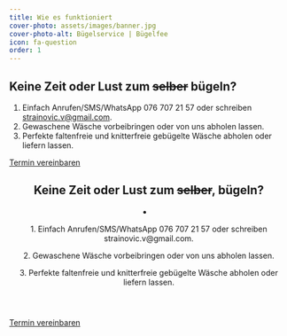 ```yaml
---
title: Wie es funktioniert
cover-photo: assets/images/banner.jpg
cover-photo-alt: Bügelservice | Bügelfee
icon: fa-question
order: 1
---
```


Keine Zeit oder Lust zum <s>selber</s> bügeln?
----------------------------------------------

1. Einfach Anrufen/SMS/WhatsApp 076 707 21 57 oder schreiben strainovic.v@gmail.com.
2. Gewaschene Wäsche vorbeibringen oder von uns abholen lassen.
3. Perfekte faltenfreie und knitterfreie gebügelte Wäsche abholen oder liefern lassen.

<footer>
  <a href="#contact" class="button scrolly">Termin vereinbaren</a>
</footer>

<header>
  <h2 class="alt">Keine Zeit oder Lust zum <s>selber</s>, bügeln?</h2>
  <li>
    <p>1. Einfach Anrufen/SMS/WhatsApp 076 707 21 57 oder schreiben strainovic.v@gmail.com.</p>
    <p>2. Gewaschene Wäsche vorbeibringen oder von uns abholen lassen.</p>
    <p>3. Perfekte faltenfreie und knitterfreie gebügelte Wäsche abholen oder liefern lassen.</p>
  </li>
</header>

<footer>
  <a href="#contact" class="button scrolly">Termin vereinbaren</a>
</footer>
